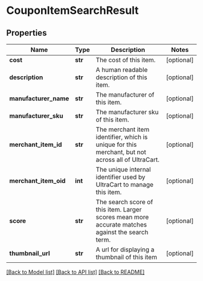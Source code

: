 # CouponItemSearchResult

## Properties
Name | Type | Description | Notes
------------ | ------------- | ------------- | -------------
**cost** | **str** | The cost of this item. | [optional] 
**description** | **str** | A human readable description of this item. | [optional] 
**manufacturer_name** | **str** | The manufacturer of this item. | [optional] 
**manufacturer_sku** | **str** | The manufacturer sku of this item. | [optional] 
**merchant_item_id** | **str** | The merchant item identifier, which is unique for this merchant, but not across all of UltraCart. | [optional] 
**merchant_item_oid** | **int** | The unique internal identifier used by UltraCart to manage this item. | [optional] 
**score** | **str** | The search score of this item.  Larger scores mean more accurate matches against the search term. | [optional] 
**thumbnail_url** | **str** | A url for displaying a thumbnail of this item | [optional] 

[[Back to Model list]](../README.md#documentation-for-models) [[Back to API list]](../README.md#documentation-for-api-endpoints) [[Back to README]](../README.md)


